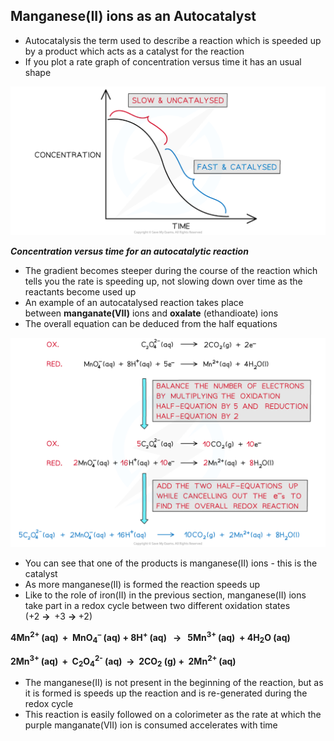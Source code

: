 Manganese(II) ions as an Autocatalyst
-------------------------------------

* Autocatalysis the term used to describe a reaction which is speeded up by a product which acts as a catalyst for the reaction
* If you plot a rate graph of concentration versus time it has an usual shape

![Rate graph- autocatalysis, downloadable AS & A Level Biology revision notes](Rate-graph-autocatalysis.png)

*<b>Concentration versus time for an autocatalytic reaction</b>*

* The gradient becomes steeper during the course of the reaction which tells you the rate is speeding up, not slowing down over time as the reactants become used up
* An example of an autocatalysed reaction takes place between <b>manganate(VII)</b> ions and <b>oxalate</b> (ethandioate) ions
* The overall equation can be deduced from the half equations

![Chemistry of Transition Elements - Oxalate & Permanganate Overall Reaction, downloadable AS & A Level Chemistry revision notes](6.2-Chemistry-of-Transition-Elements-Oxalate-Permanganate-Overall-Reaction.png)

* You can see that one of the products is manganese(II) ions - this is the catalyst
* As more manganese(II) is formed the reaction speeds up
* Like to the role of iron(II) in the previous section, manganese(II) ions take part in a redox cycle between two different oxidation states (+2 <b>→  </b>+3 <b>→ </b>+2)

<b>4Mn</b><sup><b>2+ </b></sup><b>(aq) </b><sup><b> </b></sup><b>+  MnO</b><sub><b>4</b></sub><sup><b>–</b></sup><b> (aq) + 8H</b><sup><b>+ </b></sup><b>(aq)   →   5Mn</b><sup><b>3+ </b></sup><b>(aq)  + 4H</b><sub><b>2</b></sub><b>O (aq)</b>

<b>2Mn</b><sup><b>3+ </b></sup><b>(aq) </b><sup><b> </b></sup><b>+  C</b><sub><b>2</b></sub><b>O</b><sub><b>4</b></sub><sup><b>2-</b></sup><b> (aq)  →  2CO</b><sub><b>2</b></sub><b> (g) +  2Mn</b><sup><b>2+ </b></sup><b>(aq)</b>

* The manganese(II) is not present in the beginning of the reaction, but as it is formed is speeds up the reaction and is re-generated during the redox cycle
* This reaction is easily followed on a colorimeter as the rate at which the purple manganate(VII) ion is consumed accelerates with time